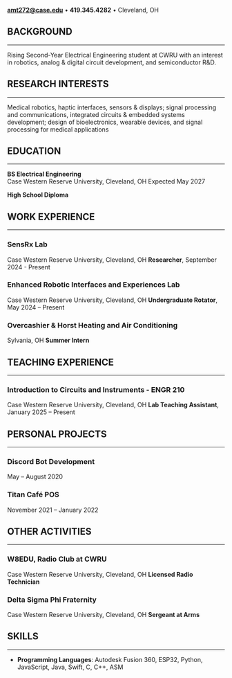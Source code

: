 **amt272@case.edu** • **419.345.4282** • Cleveland, OH

## BACKGROUND
___
Rising Second-Year Electrical Engineering student at CWRU with an interest in robotics, analog & digital circuit development, and semiconductor R&D.

## RESEARCH INTERESTS
___
Medical robotics, haptic interfaces, sensors & displays; signal processing and communications, integrated circuits & embedded systems development; design of bioelectronics, wearable devices, and signal processing for medical applications

## EDUCATION
___ 
**BS Electrical Engineering**  
Case Western Reserve University, Cleveland, OH
Expected May 2027 

**High School Diploma**


## WORK EXPERIENCE
___
### SensRx Lab
Case Western Reserve University, Cleveland, OH
**Researcher**, September 2024 - Present

### Enhanced Robotic Interfaces and Experiences Lab
Case Western Reserve University, Cleveland, OH
**Undergraduate Rotator**, May 2024 – Present

### Overcashier & Horst Heating and Air Conditioning
Sylvania, OH
**Summer Intern**

## TEACHING EXPERIENCE
___
### Introduction to Circuits and Instruments - ENGR 210
Case Western Reserve University, Cleveland, OH
**Lab Teaching Assistant**, January 2025 – Present

## PERSONAL PROJECTS
___
### Discord Bot Development  
May – August 2020

### Titan Café POS  
November 2021 – January 2022

## OTHER ACTIVITIES
___
### W8EDU, Radio Club at CWRU
Case Western Reserve University, Cleveland, OH
**Licensed Radio Technician**

### Delta Sigma Phi Fraternity
Case Western Reserve University, Cleveland, OH
**Sergeant at Arms**

## SKILLS
___
- **Programming Languages**: Autodesk Fusion 360, ESP32, Python, JavaScript, Java, Swift, C, C++, ASM